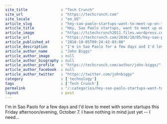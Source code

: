```yaml
---
site_title               : "Tech Crunch"
site_url                 : "https://techcrunch.com"
site_locale              : "en_US"
article_slug             : "hey-sao-paolo-startups-want-to-meet-up-on-friday"
article_title            : "Hey, Sao Paolo startups, want to meet up on Friday?"
article_image            : "https://tctechcrunch2011.files.wordpress.com/2016/10/teatro_municipal_de_sc3a3o_paulo_8.jpg?w=764&h=400&crop=1"
article_url              : "https://techcrunch.com/2016/10/05/hey-sao-paolo-startups-want-to-meet-up-on-friday/"
article_published_at     : "2016-10-05T09:24:42-03:00"
article_description      : "I'm in Sao Paolo for a few days and I'd love to meet with some startups this Friday afternoon/evening, October 7. I have nothing in mind just yet -- I need..."
article_author_name      : "John Biggs"
article_author_image     : null
article_author_biography : null
article_author_profile   : "https://techcrunch.com/author/john-biggs/"
article_author_facebook  : null
article_author_twitter   : "https://twitter.com/johnbiggs"
category                 : ['technology']
tags                     : ['Tech Crunch']
permalink                : "/:categories/hey-sao-paolo-startups-want-to-meet-up-on-friday/"
layout                   : post
---
```


I'm in Sao Paolo for a few days and I'd love to meet with some startups this Friday afternoon/evening, October 7. I have nothing in mind just yet -- I need...
